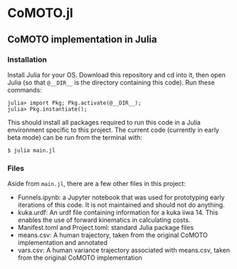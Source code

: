 # CoMOTO.jl 
## CoMOTO implementation in Julia

### Installation
Install Julia for your OS. Download this repository and cd into it, then open Julia (so that `@__DIR__` is the directory containing this code). Run these commands:

```
julia> import Pkg; Pkg.activate(@__DIR__);
julia> Pkg.instantiate();
```

This should install all packages required to run this code in a Julia environment specific to this project. The current code (currently in early beta mode) can be run from the terminal with:

```
$ julia main.jl
```

### Files
Aside from `main.jl`, there are a few other files in this project:

- Funnels.ipynb: a Jupyter notebook that was used for prototyping early iterations of this code. It is not maintained and should not do anything.
- kuka.urdf: An urdf file containing information for a kuka iiwa 14. This enables the use of forward kinematics in calculating costs.
- Manifest.toml and Project.toml: standard Julia package files
- means.csv: A human trajectory, taken from the original CoMOTO implementation and annotated
- vars.csv: A human variance trajectory associated with means.csv, taken from the original CoMOTO implementation